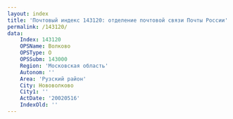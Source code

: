 ```yaml
---
layout: index
title: 'Почтовый индекс 143120: отделение почтовой связи Почты России'
permalink: /143120/
data:
    Index: 143120
    OPSName: Волково
    OPSType: О
    OPSSubm: 143000
    Region: 'Московская область'
    Autonom: ''
    Area: 'Рузский район'
    City: Нововолково
    City1: ''
    ActDate: '20020516'
    IndexOld: ''
---
```

